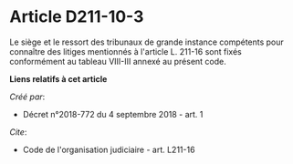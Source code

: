 # Article D211-10-3

Le siège et le ressort des tribunaux de grande instance compétents pour connaître des litiges mentionnés à l'article L.
211-16 sont fixés conformément au tableau VIII-III annexé au présent code.

**Liens relatifs à cet article**

_Créé par_:

  - Décret n°2018-772 du 4 septembre 2018 - art. 1

_Cite_:

  - Code de l'organisation judiciaire - art. L211-16
